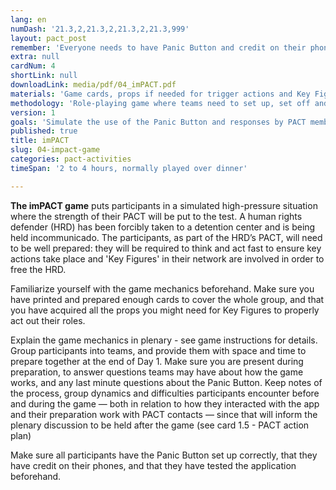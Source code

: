 ```yaml
---
lang: en
numDash: '21.3,2,21.3,2,21.3,2,21.3,999'
layout: pact_post
remember: 'Everyone needs to have Panic Button and credit on their phones.'
extra: null
cardNum: 4
shortLink: null
downloadLink: media/pdf/04_imPACT.pdf
materials: 'Game cards, props if needed for trigger actions and Key Figures'
methodology: 'Role-playing game where teams need to set up, set off and respond to the Panic Button.'
version: 1
goals: 'Simulate the use of the Panic Button and responses by PACT members.'
published: true
title: imPACT
slug: 04-impact-game
categories: pact-activities
timeSpan: '2 to 4 hours, normally played over dinner'

---
```


**The imPACT game** puts participants in a simulated high-pressure situation where the strength of their PACT will be put to the test. A human rights defender (HRD) has been forcibly taken to a detention center and is being held incommunicado. The participants, as part of the HRD’s PACT, will need to be well prepared: they will be required to think and act fast to ensure key actions take place and 'Key Figures' in their network are involved in order to free the HRD.

Familiarize yourself with the game mechanics beforehand. Make sure you have printed and prepared enough cards to cover the whole group, and that you have acquired all the props you might need for Key Figures to properly act out their roles.

Explain the game mechanics in plenary - see game instructions for details. Group participants into teams, and provide them with space and time to prepare together at the end of Day 1. Make sure you are present during preparation, to answer questions teams may have about how the game works, and any last minute questions about the Panic Button. Keep notes of the process, group dynamics and difficulties participants encounter before and during the game — both in relation to how they interacted with the app and their preparation work with PACT contacts — since that will inform the plenary discussion to be held after the game (see card 1.5 - PACT action plan)

Make sure all participants have the Panic Button set up correctly, that they have credit on their phones, and that they have tested the application beforehand.